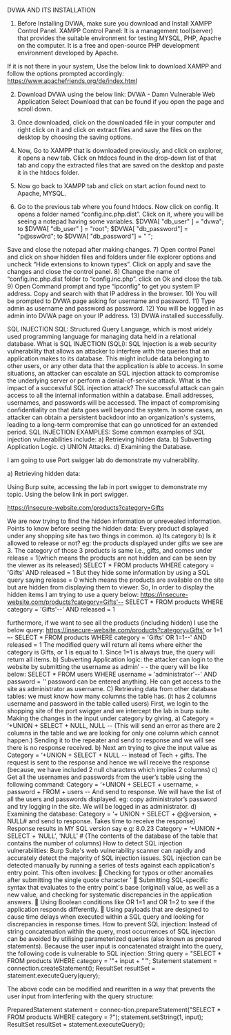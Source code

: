 DVWA AND ITS INSTALLATION 
 
1)	Before Installing DVWA, make sure you download and Install XAMPP Control Panel.
XAMPP Control Panel: It is a management tool(server) that provides the suitable environment for testing MYSQL, PHP, Apache on the computer. It is a free and open-source PHP development environment developed by Apache.

If it is not there in your system, Use the below link to download XAMPP and follow the options prompted accordingly:
https://www.apachefriends.org/de/index.html

2)	Download DVWA using the below link:
 DVWA - Damn Vulnerable Web Application
Select Download that can be found if you open the page and scroll down.
 
3)	Once downloaded, click on the downloaded file in your computer and right click on it and click on extract files and save the files on the desktop by choosing the saving options.
4)	Now, Go to XAMPP that is downloaded previously, and click on explorer, it opens a new tab. Click on htdocs found in the drop-down list of that tab and copy the extracted files that are saved on the desktop and paste it in the htdocs folder.
5)	Now go back to XAMPP tab and click on start action found next to Apache, MYSQL.
6)	Go to the previous tab where you found htdocs. Now click on config. It opens a folder named “config.inc.php.dist”. Click on it, where you will be seeing a notepad having some variables. 
	$DVWA[ "db_user" ] = "dvwa";  to $DVWA[ "db_user" ] = "root";
 $DVWA[ "db_password"] = "p@ssw0rd"; to  $DVWA[ "db_password"] = " ";            
            
 Save and close the notepad after making changes.
7)	Open control Panel and click on show hidden files and folders under file explorer options and uncheck “Hide extensions to known types”. Click on apply and save the changes and close the control panel.
8)	Change the name of “config.inc.php.dist folder to “config.inc.php”. click on Ok and close the tab.
9)	Open Command prompt and type “ipconfig” to get you system IP address. Copy and search with that IP address in the browser.
10)	You will be prompted to DVWA page asking for username and password.
11)	Type admin as username and password as password.
12)	You will be logged in as admin into DVWA page on your IP address.
13)	DVWA installed successfully.

SQL INJECTION
SQL: Structured Query Language, which is most widely used programming language for managing data held in a relational database.
What is SQL INJECTION (SQLi): SQL Injection is a web security vulnerability that allows an attacker to interfere with the queries that an application makes to its database. This might include data belonging to other users, or any other data that the application is able to access. In some situations, an attacker can escalate an SQL injection attack to compromise the underlying server or perform a denial-of-service attack.
What is the impact of a successful SQL injection attack?
The successful attack can gain access to all the internal information within a database.
Email addresses, usernames, and passwords will be accessed.
The impact of compromising confidentiality on that data goes well beyond the system. In some cases, an attacker can obtain a persistent backdoor into an organization's systems, leading to a long-term compromise that can go unnoticed for an extended period.
SQL INJECTION EXAMPLES:
Some common examples of SQL injection vulnerabilities include:
a)	Retrieving hidden data.
b)	Subverting Application Logic.
c)	UNION Attacks.
d)	Examining the Database.

I am going to use Port swigger lab do demonstrate my vulnerability.

a)	Retrieving hidden data: 

Using Burp suite, accessing the lab in port swigger to demonstrate my topic. 
Using the below link in port swigger.

https://insecure-website.com/products?category=Gifts

We are now trying to find the hidden information or unrevealed information.
Points to know before seeing the hidden data:
Every product displayed under any shopping site has two things in common.
a)	Its category
b)	Is it allowed to release or not? 
eg: the products displayed under gifts we see are 3. The category of those 3 products is same i.e., gifts, and comes under release = 1(which means the products are not hidden and can be seen by the viewer as its released) 
SELECT * FROM products WHERE category = 'Gifts' AND released = 1
But they hide some information by using a SQL query saying release = 0 which means the products are available on the site but are hidden from displaying them to viewer.
 So, In order to display the hidden items I am trying to use a query below:
https://insecure-website.com/products?category=Gifts'--
SELECT * FROM products WHERE category = 'Gifts'--' AND released = 1

furthermore, if we want to see all the products (including hidden)
I use the below query:
https://insecure-website.com/products?category=Gifts’ or 1=1 –-
SELECT * FROM products WHERE category = 'Gifts' OR 1=1--' AND released = 1
The modified query will return all items where either the category is Gifts, or 1 is equal to 1. Since 1=1 is always true, the query will return all items.
b) Subverting Application logic:
the attacker can login to the website by submitting the username as admin’ - -
the query will be like below:
SELECT * FROM users WHERE username = 'administrator'--' AND password = ''
password can be entered anything. He can get access to the site as administrator as username.
C) Retrieving data from other database tables:
we must know how many columns the table has. (it has 2 columns username and password in the table called users) 
 First, we login to the shopping site of the port swigger and we intercept the lab in burp suite.
Making the changes in the input under category by giving,
a)	 Category = ‘+UNION + SELECT + NULL, NULL --  (This will send an error as there are 2 columns in the table and we are looking for only one column which cannot happen.) 
  Sending it to the repeater and send to response and we will see there is no response received.
b)	Next am trying to give the input value as Category = ‘+UNION + SELECT + NULL -- instead of Tech + gifts. The request is sent to the response and hence we will receive the response (because, we have included 2 null characters which implies 2 columns)
c)	Get all the usernames and passwords from the user’s table using the following command:
     Category = ‘+UNION + SELECT + username, + password + FROM + users --
And send to response. We will have the list of all the users and passwords displayed.
eg: copy administrator’s password and try logging in the site. We will be logged in as administrator.
d)	Examining the database: 
Category = ‘+ UNION + SELECT + @@version, + NULL# and send to response.
Takes time to receive the response)
Response results in MY SQL version say e.g: 8.0.23
Category = ‘+UNION + SELECT + ‘NULL’, ‘NULL’ #
(The contents of the database of the table that contains the number of columns)
How to detect SQL injection vulnerabilities:
Burp Suite's web vulnerability scanner can rapidly and accurately detect the majority of SQL injection issues. SQL injection can be detected manually by running a series of tests against each application's entry point. This often involves:
	Checking for typos or other anomalies after submitting the single quote character '
	Submitting SQL-specific syntax that evaluates to the entry point's base (original) value, as well as a new value, and checking for systematic discrepancies in the application answers.
	Using Boolean conditions like OR 1=1 and OR 1=2 to see if the application responds differently.
	Using payloads that are designed to cause time delays when executed within a SQL query and looking for discrepancies in response times.
How to prevent SQL injection:
Instead of string concatenation within the query, most occurrences of SQL injection can be avoided by utilising parameterized queries (also known as prepared statements).
Because the user input is concatenated straight into the query, the following code is vulnerable to SQL injection:
String query = "SELECT * FROM products WHERE category = '"+ input + "'";
Statement statement = connection.createStatement();
ResultSet resultSet = statement.executeQuery(query);

The above code can be modified and rewritten in a way that prevents the user input from interfering with the query structure:


PreparedStatement statement = connec-tion.prepareStatement("SELECT * FROM products WHERE category = ?");
statement.setString(1, input);
ResultSet resultSet = statement.executeQuery();



